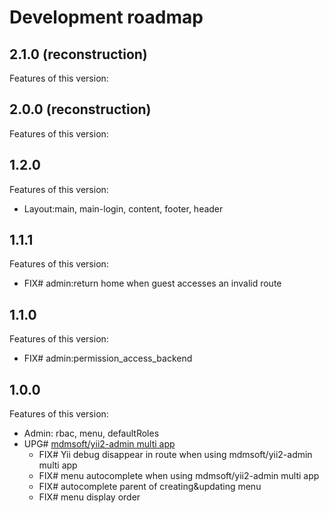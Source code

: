 # Development roadmap

## 2.1.0 (reconstruction)

Features of this version:


## 2.0.0 (reconstruction)

Features of this version:


## 1.2.0

Features of this version:

* Layout:main, main-login, content, footer, header


## 1.1.1

Features of this version:

* FIX# admin:return home when guest accesses an invalid route


## 1.1.0

Features of this version:

* FIX# admin:permission_access_backend


## 1.0.0

Features of this version:

* Admin: rbac, menu, defaultRoles
* UPG# [mdmsoft/yii2-admin multi app](https://github.com/mdmsoft/yii2-admin/pull/309/)
  - FIX# Yii debug disappear in route when using mdmsoft/yii2-admin multi app
  - FIX# menu autocomplete when using mdmsoft/yii2-admin multi app
  - FIX# autocomplete parent of creating&updating menu
  - FIX# menu display order
